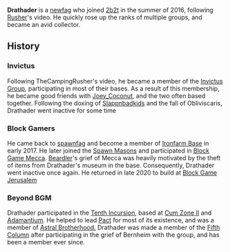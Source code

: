 **Drathader** is a [newfag](https://2b2t.miraheze.org/wiki/newfag) who joined [2b2t](https://2b2t.miraheze.org/wiki/2b2t) in the summer of 2016, following [Rusher](https://2b2t.miraheze.org/wiki/Rusher)'s video. He quickly rose up the ranks of multiple groups, and became an avid collector.

## History
### Invictus
Following TheCampingRusher's video, he became a member of the [Invictus Group](https://2b2t.miraheze.org/wiki/Invictus_Group), participating in most of their bases. As a result of this membership, he became good friends with [Joey_Coconut](https://2b2t.miraheze.org/wiki/Joey_Coconut), and the two often based together. Following the doxing of [Slappnbadkids](https://2b2t.miraheze.org/wiki/Slappnbadkids) and the fall of Obliviscaris, Drathader went inactive for some time

### Block Gamers
He came back to [spawnfag](https://2b2t.miraheze.org/wiki/Social_Classes) and become a member of [Ironfarm Base](https://2b2t.miraheze.org/wiki/Ironfarm_Base) in early 2017. He later joined the [Spawn Masons](https://2b2t.miraheze.org/wiki/Spawn_Masons) and participated in [Block Game Mecca](https://2b2t.miraheze.org/wiki/Block_Game_Mecca). [Beardler](https://2b2t.miraheze.org/wiki/Beardler)'s grief of Mecca was heavily motivated by the theft of items from Drathader's museum in the base. Consequently, Drathader went inactive once again. He returned in late 2020 to build at [Block Game Jerusalem](https://2b2t.miraheze.org/wiki/Block_Game_Jerusalem)

### Beyond BGM
Drathader participated in the [Tenth Incursion](https://2b2t.miraheze.org/wiki/Tenth_Incursion), based at [Cum Zone II](https://2b2t.miraheze.org/wiki/Cum_Zone_II) and [Adamantium](https://2b2t.miraheze.org/wiki/Adamantium). He helped to lead [Pact](https://2b2t.miraheze.org/wiki/Pact) for most of its existence, and was a member of [Astral Brotherhood.](https://2b2t.miraheze.org/wiki/Astral_Brotherhood) Drathader was made a member of the [Fifth Column](https://2b2t.miraheze.org/wiki/Fifth_Column) after participating in the grief of Bernheim with the group, and has been a member ever since.
